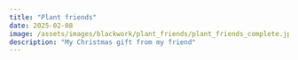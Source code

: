 ```yaml
---
title: "Plant friends"
date: 2025-02-08
image: /assets/images/blackwork/plant_friends/plant_friends_complete.jpeg
description: "My Christmas gift from my friend"
---
```

